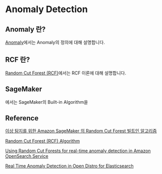 # Anomaly Detection

## Anomaly 란?

[Anomaly](https://github.com/kyopark2014/ML-anomaly-detection/blob/main/anomaly.md)에서는 Anomaly의 정의에 대해 설명합니다.

## RCF 란?

[Random Cut Forest (RCF)](https://github.com/kyopark2014/ML-anomaly-detection/blob/main/rcf.md)에서는 RCF 이론에 대해 설명합니다.

## SageMaker

[](https://github.com/kyopark2014/ML-anomaly-detection/blob/main/SageMaker/README.md)에서는 SageMaker의 
Built-in Algorithm을 



## Reference 

[이상 탐지를 위한 Amazon SageMaker 의 Random Cut Forest 빌트인 알고리즘](https://aws.amazon.com/ko/blogs/korea/use-the-built-in-amazon-sagemaker-random-cut-forest-algorithm-for-anomaly-detection/)

[Random Cut Forest (RCF) Algorithm](https://docs.aws.amazon.com/sagemaker/latest/dg/randomcutforest.html)

[Using Random Cut Forests for real-time anomaly detection in Amazon OpenSearch Service](https://aws.amazon.com/ko/blogs/big-data/using-random-cut-forests-for-real-time-anomaly-detection-in-amazon-opensearch-service/)

[Real Time Anomaly Detection in Open Distro for Elasticsearch](https://opensearch.org/blog/real-time-anomaly-detection-in-open-distro-for-elasticsearch/)



